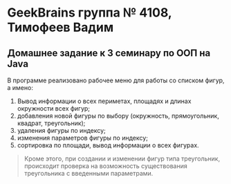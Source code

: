 # GeekBrains группа № 4108, Тимофеев Вадим

## Домашнее задание к 3 семинару по ООП на Java

В программе реализовано рабочее меню для работы со списком фигур, а имено:
1. Вывод информации о всех периметах, площадях и длинах окружности всех фигур;
2. добавления новой фигуры по выбору (окружность, прямоугольник, квадрат, треугольник);
3. удаления фигуры по индексу;
4. изменения параметров фигуры по индексу;
5. сортировка по площади, вывод информации о всех фигурах.

> Кроме этого, при создании и изменении фигур типа треугольник, происходит проверка на возможность существования
треугольника с введенными параметрами. 